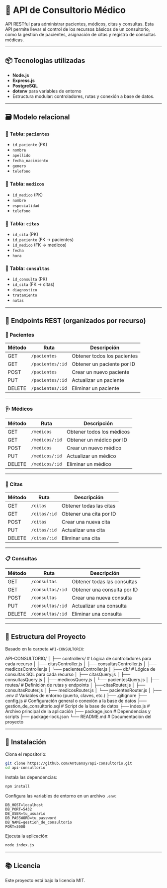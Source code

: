 # 🏥 API de Consultorio Médico

API RESTful para administrar pacientes, médicos, citas y consultas. Esta API permite llevar el control de los recursos básicos de un consultorio, como la gestión de pacientes, asignación de citas y registro de consultas médicas.

---

## 📦 Tecnologías utilizadas

* **Node.js**
* **Express.js**
* **PostgreSQL**
* **dotenv** para variables de entorno
* Estructura modular: controladores, rutas y conexión a base de datos.

---

## 🗃️ Modelo relacional

### 🔹 Tabla: `pacientes`

* `id_paciente` (PK)
* `nombre`
* `apellido`
* `fecha_nacimiento`
* `genero`
* `telefono`

### 🔹 Tabla: `medicos`

* `id_medico` (PK)
* `nombre`
* `especialidad`
* `telefono`

### 🔹 Tabla: `citas`

* `id_cita` (PK)
* `id_paciente` (FK → pacientes)
* `id_medico` (FK → medicos)
* `fecha`
* `hora`

### 🔹 Tabla: `consultas`

* `id_consulta` (PK)
* `id_cita` (FK → citas)
* `diagnostico`
* `tratamiento`
* `notas`

---

## 🔗 Endpoints REST (organizados por recurso)

### 🧑 Pacientes

| Método | Ruta             | Descripción                 |
| ------ | ---------------- | --------------------------- |
| GET    | `/pacientes`     | Obtener todos los pacientes |
| GET    | `/pacientes/:id` | Obtener un paciente por ID  |
| POST   | `/pacientes`     | Crear un nuevo paciente     |
| PUT    | `/pacientes/:id` | Actualizar un paciente      |
| DELETE | `/pacientes/:id` | Eliminar un paciente        |

---

### 🩺 Médicos

| Método | Ruta           | Descripción               |
| ------ | -------------- | ------------------------- |
| GET    | `/medicos`     | Obtener todos los médicos |
| GET    | `/medicos/:id` | Obtener un médico por ID  |
| POST   | `/medicos`     | Crear un nuevo médico     |
| PUT    | `/medicos/:id` | Actualizar un médico      |
| DELETE | `/medicos/:id` | Eliminar un médico        |

---

### 📅 Citas

| Método | Ruta         | Descripción             |
| ------ | ------------ | ----------------------- |
| GET    | `/citas`     | Obtener todas las citas |
| GET    | `/citas/:id` | Obtener una cita por ID |
| POST   | `/citas`     | Crear una nueva cita    |
| PUT    | `/citas/:id` | Actualizar una cita     |
| DELETE | `/citas/:id` | Eliminar una cita       |

---

### 📋 Consultas

| Método | Ruta             | Descripción                 |
| ------ | ---------------- | --------------------------- |
| GET    | `/consultas`     | Obtener todas las consultas |
| GET    | `/consultas/:id` | Obtener una consulta por ID |
| POST   | `/consultas`     | Crear una nueva consulta    |
| PUT    | `/consultas/:id` | Actualizar una consulta     |
| DELETE | `/consultas/:id` | Eliminar una consulta       |

---

## 📁 Estructura del Proyecto

Basado en la carpeta `API-CONSULTORIO`:

API-CONSULTORIO/
│
├── controllers/ # Lógica de controladores para cada recurso
│   ├── citasController.js
│   ├── consultasController.js
│   ├── medicosController.js
│   └── pacientesController.js
│
├── db/ # Lógica de consultas SQL para cada recurso
│   ├── citasQuery.js
│   ├── consultasQuery.js
│   ├── medicosQuery.js
│   └── pacientesQuery.js
│
├── routes/ # Definición de rutas y endpoints
│   ├──citasRouter.js
│   ├── consultasRouter.js
│   ├── medicosRouter.js
│   └── pacientesRouter.js
│
├── .env # Variables de entorno (puerto, claves, etc.)
├── .gitignore
├── config.js # Configuración general o conexión a la base de datos
├── gestion\_de\_consultorio.sql # Script de la base de datos
├── index.js # Archivo principal de la aplicación
├── package.json # Dependencias y scripts
├── package-lock.json
└── README.md # Documentación del proyecto

---

## 🚀 Instalación

Clona el repositorio:

```bash
git clone https://github.com/Antuansy/api-consultorio.git
cd api-consultorio
```

Instala las dependencias:

```bash
npm install
```

Configura las variables de entorno en un archivo `.env`:

```
DB_HOST=localhost
DB_PORT=5432
DB_USER=tu_usuario
DB_PASSWORD=tu_password
DB_NAME=gestion_de_consultorio
PORT=3000
```

Ejecuta la aplicación:

```bash
node index.js
```

---

## 📚 Licencia

Este proyecto está bajo la licencia MIT.
